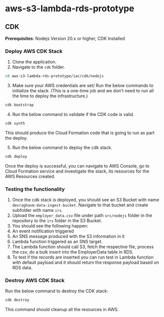 # aws-s3-lambda-rds-prototype

## CDK
**Prerequisites**: Nodejs Version 20.x or higher, CDK Installed
### Deploy AWS CDK Stack
1. Clone the application.
2. Navigate to the `cdk` folder.
```sh
cd aws-s3-lambda-rds-prototype/iac/cdk/nodejs
```
3. Make sure your AWS credentials are set/ Run the below commands to initialize the stack. (This is a one-time job and we don't need to run all the time to deploy the infrastructure.)
```sh
cdk bootstrap
```
4. Run the below command to validate if the CDK code is valid.
```sh
cdk synth
```
  This should produce the Cloud Formation code that is going to run as part the deploy.

5. Run the below command to deploy the cdk stack.
```sh
cdk deploy
```
Once the deploy is successful, you can navigate to AWS Console, go to Cloud Formation service and investigate the stack, its resources for the AWS Resources created.

### Testing the functionality
1. Once the cdk stack is deployed, you should see an S3 Bucket with name `devraghavm-data-ingest-bucket`. Navigate to that bucket and create subfolder with name `irs`.
2. Upload the `employer_data.csv` file under path `src/nodejs` folder in the repository to the `irs` folder in the S3 Bucket.
3. You should see the following happen:
  1. An event notification triggered
  2. An SNS message produced with the S3 information in it
  3. Lambda function triggered as an SNS target.
  4. The Lambda function should call S3, fetch the respective file, process the csv, do a bulk insert into the EmployerData table in RDS.
  5. To test if the records are inserted you can run test in Lambda function with default payload and it should return the response payload based on RDS data.
### Destroy AWS CDK Stack
Run the below command to destroy the CDK stack:
```sh
cdk destroy
```
This command should cleanup all the resources in AWS.
